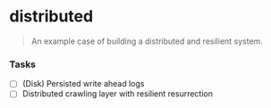 # distributed

> An example case of building a distributed and resilient system.

###  Tasks

- [ ] (Disk) Persisted write ahead logs
- [ ] Distributed crawling layer with resilient resurrection

